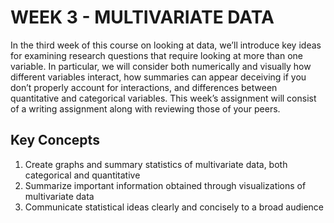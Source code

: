 # WEEK 3 - MULTIVARIATE DATA



In the third week of this course on looking at data, we’ll introduce key ideas for examining research questions that require looking at more than one variable. In particular, we will consider both numerically and visually how different variables interact, how summaries can appear deceiving if you don’t properly account for interactions, and differences between quantitative and categorical variables. This week’s assignment will consist of a writing assignment along with reviewing those of your peers.

## Key Concepts<br>
1. Create graphs and summary statistics of multivariate data, both categorical and quantitative
2. Summarize important information obtained through visualizations of multivariate data
3. Communicate statistical ideas clearly and concisely to a broad audience
